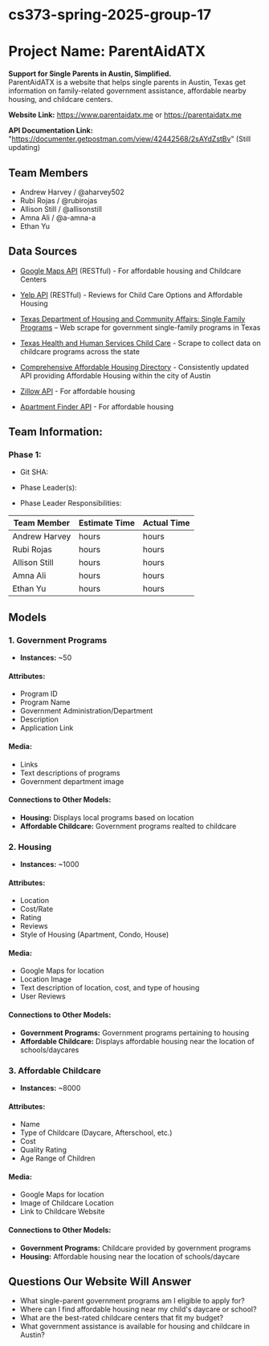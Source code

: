 # cs373-spring-2025-group-17
# Project Name: ParentAidATX
**Support for Single Parents in Austin, Simplified.**  
ParentAidATX is a website that helps single parents in Austin, Texas get information on family-related government assistance, affordable nearby housing, and childcare centers.

**Website Link:** https://www.parentaidatx.me	or https://parentaidatx.me

**API Documentation Link:** "https://documenter.getpostman.com/view/42442568/2sAYdZstBv" (Still updating)


## Team Members
- Andrew Harvey / @aharvey502
- Rubi Rojas / @rubirojas
- Allison Still / @allisonstill
- Amna Ali / @a-amna-a
- Ethan Yu

## Data Sources
- [Google Maps API](https://developers.google.com/maps) (RESTful) - For affordable  housing and Childcare Centers

- [Yelp API](https://www.yelp.com/search?find_desc=Affordable+Child+care&find_loc=Austin%2C+TX) (RESTful) - Reviews for Child Care Options and Affordable Housing

- [Texas Department of Housing and Community Affairs: Single Family Programs](https://www.tdhca.texas.gov/programs/single-family-programs) – Web scrape for government single-family programs in Texas

- [Texas Health and Human Services Child Care](https://childcare.hhs.texas.gov/Public/ChildCareSearch) - Scrape to collect data on childcare programs across the state

- [Comprehensive Affordable Housing Directory](https://data.austintexas.gov/Housing-and-Real-Estate/Comprehensive-Affordable-Housing-Directory/4syj-z4ky/about_data) - Consistently updated API providing Affordable Housing within the city of Austin

- [Zillow API](https://www.zillowgroup.com/developers/) - For affordable housing

- [Apartment Finder API](https://api.apartments.com/v1) - For affordable housing

## Team Information: 

### Phase 1: 

- Git SHA: 

- Phase Leader(s): 

- Phase Leader Responsibilities:

| Team Member | Estimate Time | Actual Time |
| ----- | --- | --- | 
| Andrew Harvey     |    hours |    hours |
| Rubi Rojas        |    hours |    hours |
| Allison Still     |    hours |    hours |
| Amna Ali          |    hours |    hours |
| Ethan Yu          |    hours |    hours |


## Models  

### 1. Government Programs  
- **Instances:** ~50  

#### **Attributes:**  
- Program ID  
- Program Name
- Government Administration/Department  
- Description  
- Application Link  

#### **Media:**  
  - Links
  - Text descriptions of programs  
  - Government department image  

#### **Connections to Other Models:**  
- **Housing:** Displays local programs based on location  
- **Affordable Childcare:** Government programs realted to childcare  



### 2. Housing  
- **Instances:** ~1000  

#### **Attributes:**  
- Location  
- Cost/Rate  
- Rating  
- Reviews  
- Style of Housing (Apartment, Condo, House)  
#### **Media:**  
  - Google Maps for location
  - Location Image
  - Text description of location, cost, and type of housing
  - User Reviews  

#### **Connections to Other Models:**  
- **Government Programs:** Government programs pertaining to housing  
- **Affordable Childcare:** Displays affordable housing near the location of schools/daycares  


### 3. Affordable Childcare  
- **Instances:** ~8000  

#### **Attributes:**  
- Name  
- Type of Childcare (Daycare, Afterschool, etc.)  
- Cost  
- Quality Rating  
- Age Range of Children  
#### **Media:**
  - Google Maps for location 
  - Image of Childcare Location  
  - Link to Childcare Website  

#### **Connections to Other Models:**  
- **Government Programs:** Childcare provided by government programs  
- **Housing:** Affordable housing near the location of schools/daycare  


## Questions Our Website Will Answer  

- What single-parent government programs am I eligible to apply for?  
- Where can I find affordable housing near my child's daycare or school?  
- What are the best-rated childcare centers that fit my budget?  
- What government assistance is available for housing and childcare in Austin?  
